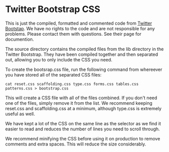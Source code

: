 Twitter Bootstrap CSS
=====================

This is just the compiled, formatted and commented code from [Twitter Bootstap](http://twitter.github.com/bootstrap/). We have no rights to the code and are not responsible for any problems. Please contact them with questions. See their page for documention.

The source directory contains the compiled files from the lib directory in the Twitter Bootstrap. They have been compiled together and then separated out, allowing you to only include the CSS you need.

To create the bootsrap.css file, run the following command from whereever you have stored all of the separated CSS files:

 `cat reset.css scaffolding.css type.css forms.css tables.css patterns.css > bootstrap.css`
 
 This will create a CSS file with all of the files combined. If you don't need one of the files, simply remove it from the list. We recommend keeping reset.css and scaffolding.css at a minimum, although type.css is extremely useful as well.
 
 We have kept a lot of the CSS on the same line as the selector as we find it easier to read and reduces the number of lines you need to scroll through.
 
 We recommend minifying the CSS before using it on production to remove comments and extra spaces. This will reduce the size considerably.
